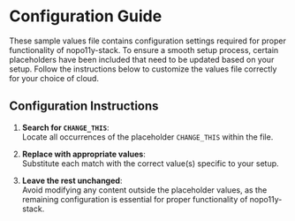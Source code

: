 # Configuration Guide

These sample values file contains configuration settings required for proper functionality of nopo11y-stack. To ensure a smooth setup process, certain placeholders have been included that need to be updated based on your setup. Follow the instructions below to customize the values file correctly for your choice of cloud.

## Configuration Instructions

1. **Search for `CHANGE_THIS`**:  
   Locate all occurrences of the placeholder `CHANGE_THIS` within the file.

2. **Replace with appropriate values**:  
   Substitute each match with the correct value(s) specific to your setup.

3. **Leave the rest unchanged**:  
   Avoid modifying any content outside the placeholder values, as the remaining configuration is essential for proper functionality of nopo11y-stack.
